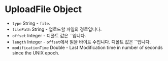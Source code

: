 # UploadFile Object

* `type` String - `file`.
* `filePath` String - 업로드할 파일의 경로입니다.
* `offset` Integer - 디폴트 값은 ``입니다.
* `length` Integer - `offset`에서 읽을 바이트 수입니다. 디폴트 값은 ``입니다.
* `modificationTime` Double - Last Modification time in number of seconds since the UNIX epoch.